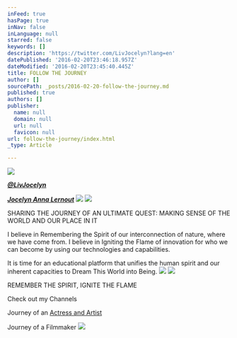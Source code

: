 ```yaml
---
inFeed: true
hasPage: true
inNav: false
inLanguage: null
starred: false
keywords: []
description: 'https://twitter.com/LivJocelyn?lang=en'
datePublished: '2016-02-20T23:46:18.957Z'
dateModified: '2016-02-20T23:45:40.445Z'
title: FOLLOW THE JOURNEY
author: []
sourcePath: _posts/2016-02-20-follow-the-journey.md
published: true
authors: []
publisher:
  name: null
  domain: null
  url: null
  favicon: null
url: follow-the-journey/index.html
_type: Article

---
```

![](https://the-grid-user-content.s3-us-west-2.amazonaws.com/b1805b2d-7666-42cc-bd77-3881da8e6384.jpg)

**_[@LivJocelyn][0]_**

**_[Jocelyn Anna Lernout][1]_**
![](https://the-grid-user-content.s3-us-west-2.amazonaws.com/c2a8d968-8223-4a70-a078-f881c73373bb.jpg)
![](https://the-grid-user-content.s3-us-west-2.amazonaws.com/6d2b0550-875e-4462-9756-45f7f35fe69b.jpg)

SHARING THE JOURNEY OF AN ULTIMATE QUEST: MAKING SENSE OF THE WORLD AND OUR PLACE IN IT

I believe in Remembering the Spirit of our
interconnection of nature, where we have come from.  I believe in Igniting
the Flame of innovation for who we can become by using our technologies and
capabilities.

It is time for an
educational platform that unifies the human spirit and our inherent capacities
to Dream This World into Being.
![](https://the-grid-user-content.s3-us-west-2.amazonaws.com/3ff53b07-d3b3-4b80-a680-a793b53d1d32.jpg)
![](https://the-grid-user-content.s3-us-west-2.amazonaws.com/30114e4e-f155-4520-9069-e2a268916b22.jpg)

REMEMBER THE SPIRIT, IGNITE THE FLAME

Check out my Channels

Journey of an [Actress and Artist][2]

Journey of a Filmmaker
![](https://the-grid-user-content.s3-us-west-2.amazonaws.com/76a51cbd-f187-412a-9edd-1c24b5f30225.jpg)

[0]: https://twitter.com/LivJocelyn?lang=en
[1]: https://www.facebook.com/Jocelyn-Anna-Lernout-198650163486974/
[2]: https://www.youtube.com/channel/UCSX8M_s77394G-ESy9HMHuA